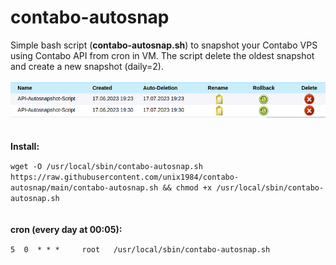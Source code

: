 # contabo-autosnap
Simple bash script (**contabo-autosnap.sh**) to snapshot your Contabo VPS using Contabo API from cron in VM.
The script delete the oldest snapshot and create a new snapshot (daily=2).
<br/>
<br/>
![alt text](https://raw.githubusercontent.com/unix1984/contabo-autosnap/main/contabo-autosnap.png)
<br/>
<br/>
<br/>
**Install:**

```wget -O /usr/local/sbin/contabo-autosnap.sh https://raw.githubusercontent.com/unix1984/contabo-autosnap/main/contabo-autosnap.sh && chmod +x /usr/local/sbin/contabo-autosnap.sh```
<br/>
<br/>
<br/>
**cron (every day at 00:05):**

```5  0  * * *     root   /usr/local/sbin/contabo-autosnap.sh```
<br/>
<br/>
<br/>
